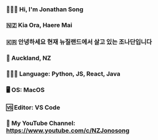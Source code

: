 ### 🙋🏻‍♂️ Hi, I'm Jonathan Song
### 🇳🇿 Kia Ora, Haere Mai
### 🇰🇷 안녕하세요 현재 뉴질랜드에서 살고 있는 조나단입니다
### 🥝 Auckland, NZ
### 👨🏻‍💻 Language: Python, JS, React, Java
### 🖥 OS: MacOS
### 🆚 Editor: VS Code
### 🎸 My YouTube Channel: https://www.youtube.com/c/NZJonosong


<!--
**jonosong/jonosong** is a ✨ _special_ ✨ repository because its `README.md` (this file) appears on your GitHub profile.

Here are some ideas to get you started:

- 🔭 I’m currently working on ...
- 🌱 I’m currently learning ...
- 👯 I’m looking to collaborate on ...
- 🤔 I’m looking for help with ...
- 💬 Ask me about ...
- 📫 How to reach me: ...
- 😄 Pronouns: ...
- ⚡ Fun fact: ...
-->
